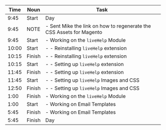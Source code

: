 Time  | Noun   | Task
---   | ---    | ---
9:45  | Start  | Day
9:45  | NOTE   | - Sent Mike the link on how to regenerate the CSS Assets for Magento
9:45  | Start  | - Working on the `liveHelp` Module
10:00 | Start  | - - Reinstalling `liveHelp` extension
10:15 | Finish | - - Reinstalling `liveHelp` extension
10:15 | Start  | - - Setting up `liveHelp` extension
11:45 | Finish | - - Setting up `liveHelp` extension
11:45 | Start  | - - Setting up `liveHelp` Images and CSS
12:50 | Finish | - - Setting up `liveHelp` Images and CSS
1:00  | Finish | - Working on the `liveHelp` Module
1:00  | Start  | - Working on Email Templates
5:45  | Finish | - Working on Email Templates
5:45  | Finish | Day